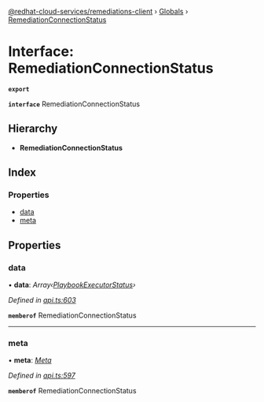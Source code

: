 [@redhat-cloud-services/remediations-client](../README.md) › [Globals](../globals.md) › [RemediationConnectionStatus](remediationconnectionstatus.md)

# Interface: RemediationConnectionStatus

**`export`** 

**`interface`** RemediationConnectionStatus

## Hierarchy

* **RemediationConnectionStatus**

## Index

### Properties

* [data](remediationconnectionstatus.md#data)
* [meta](remediationconnectionstatus.md#meta)

## Properties

###  data

• **data**: *Array‹[PlaybookExecutorStatus](playbookexecutorstatus.md)›*

*Defined in [api.ts:603](https://github.com/RedHatInsights/javascript-clients/blob/master/packages/remediations/api.ts#L603)*

**`memberof`** RemediationConnectionStatus

___

###  meta

• **meta**: *[Meta](meta.md)*

*Defined in [api.ts:597](https://github.com/RedHatInsights/javascript-clients/blob/master/packages/remediations/api.ts#L597)*

**`memberof`** RemediationConnectionStatus
